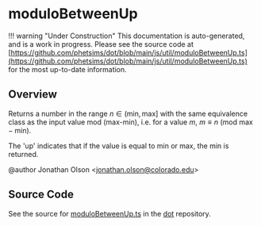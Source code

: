 # moduloBetweenUp

!!! warning "Under Construction"
    This documentation is auto-generated, and is a work in progress. Please see the source code at
    [https://github.com/phetsims/dot/blob/main/js/util/moduloBetweenUp.ts](https://github.com/phetsims/dot/blob/main/js/util/moduloBetweenUp.ts) for the most up-to-date information.

## Overview

Returns a number in the range $n\in(\mathrm{min},\mathrm{max}]$ with the same equivalence class as the input
value mod (max-min), i.e. for a value $m$, $m\equiv n\ (\mathrm{mod}\ \mathrm{max}-\mathrm{min})$.

The 'up' indicates that if the value is equal to min or max, the min is returned.

@author Jonathan Olson &lt;jonathan.olson@colorado.edu&gt;



## Source Code

See the source for [moduloBetweenUp.ts](https://github.com/phetsims/dot/blob/main/js/util/moduloBetweenUp.ts) in the [dot](https://github.com/phetsims/dot) repository.

